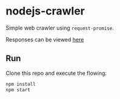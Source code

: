 # nodejs-crawler

Simple web crawler using `request-promise`.

Responses can be viewed [here](https://docs.google.com/spreadsheets/d/1XgBjdzVmiVOLaGhEQrgu5tlc_d1SkOEl_URNMv8pMmo/edit?usp=sharing)

## Run
Clone this repo and execute the flowing:

```sh
npm install
npm start
```
